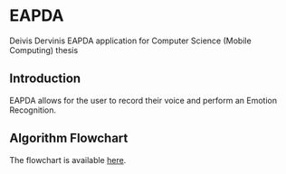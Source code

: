 # EAPDA

Deivis Dervinis EAPDA application for Computer Science (Mobile Computing) thesis

## Introduction
EAPDA allows for the user to record their voice and perform an Emotion Recognition.

## Algorithm Flowchart
The flowchart is available [here](https://miro.com/app/board/o9J_lStpwoo=/).
